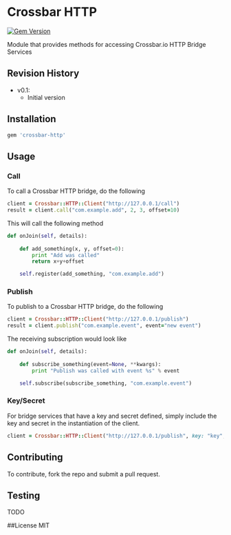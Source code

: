 # Crossbar HTTP

[![Gem Version](https://badge.fury.io/rb/crossbar-http.svg)](https://badge.fury.io/rb/crossbar-http)

Module that provides methods for accessing Crossbar.io HTTP Bridge Services

## Revision History

  - v0.1:
    - Initial version

## Installation

``` ruby
gem 'crossbar-http'
```

## Usage

### Call
To call a Crossbar HTTP bridge, do the following

``` ruby
client = Crossbar::HTTP::Client("http://127.0.0.1/call")
result = client.call("com.example.add", 2, 3, offset=10)
```
    
This will call the following method

``` python
def onJoin(self, details):
        
    def add_something(x, y, offset=0):
        print "Add was called"
        return x+y+offset

    self.register(add_something, "com.example.add")
```
        
### Publish
To publish to a Crossbar HTTP bridge, do the following

``` ruby
client = Crossbar::HTTP::Client("http://127.0.0.1/publish")
result = client.publish("com.example.event", event="new event")
```
    
The receiving subscription would look like

``` python
def onJoin(self, details):
        
    def subscribe_something(event=None, **kwargs):
        print "Publish was called with event %s" % event

    self.subscribe(subscribe_something, "com.example.event")
```

### Key/Secret
For bridge services that have a key and secret defined, simply include the key and secret in the instantiation of the
client.

``` ruby
client = Crossbar::HTTP::Client("http://127.0.0.1/publish", key: "key", secret: "secret")
```

## Contributing
To contribute, fork the repo and submit a pull request.

## Testing
TODO

##License
MIT
